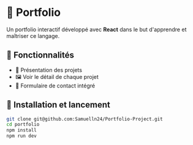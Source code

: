 # 🎨 Portfolio

Un portfolio interactif développé avec **React** dans le but d'apprendre et maîtriser ce langage.

## 🚀 Fonctionnalités
- 📄 Présentation des projets
- 🖼️ Voir le détail de chaque projet
- 📧 Formulaire de contact intégré

## 🔧 Installation et lancement
```bash
git clone git@github.com:Samuelln24/Portfolio-Project.git
cd portfolio
npm install
npm run dev
